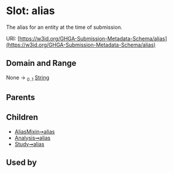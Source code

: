 
# Slot: alias


The alias for an entity at the time of submission.

URI: [https://w3id.org/GHGA-Submission-Metadata-Schema/alias](https://w3id.org/GHGA-Submission-Metadata-Schema/alias)


## Domain and Range

None &#8594;  <sub>0..1</sub> [String](types/String.md)

## Parents


## Children

 *  [AliasMixin➞alias](AliasMixin_alias.md)
 *  [Analysis➞alias](Analysis_alias.md)
 *  [Study➞alias](Study_alias.md)

## Used by

